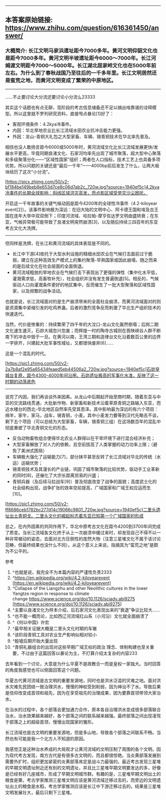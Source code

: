 ----------------------------------------
## 本答案原始链接: https://www.zhihu.com/question/616361450/answer/
### 大概简介: 长江文明马家浜遗址距今7000多年。黄河文明仰韶文化也是距今7000多年。黄河文明半坡遗址距今6000～7000年。长江河姆渡文明距今7000～5000年。长江湖北屈家岭文化也在5000年前左右。为什么到了春秋战国乃至往后的一千多年里。长江文明居然还是蛮荒之地，而黄河文明变成了繁荣的中原地区。
----------------------------------------
……不止要讨论大分流还要讨论小分流么23333

其实这个话题也有点无聊，现阶段的考古信息储备还不足以搞出啥靠谱的诠释模型。所以这里就不罗列研究资料，直接甩点暴论[1]好了：

 * 客观环境条件：4.2kya冷事件。
 * 内因：华北旱地农业比长江流域水田农业抗冲击能力更强。
 * 外因：龙山-青铜大礼包之大型家畜、车辆、锡青铜技术在华北率先普及。

相信也没人敢扬言距今6000或5000年时，黄河流域文化比长江流域发展更快/发展水平更高，毕竟同期良渚文化、石家河均率先出现了城市聚落，超大型中心聚落和多级聚落分化——“区域性国家”组织；两者在人口指标，技术工艺上也具备多项优势。所以问题的关键还是“最后一千年”——4000bp前后发生了什么，让两大板块经历了这次“小分流”。

[https://picx.zhimg.com/50/v2-bf184be149beb8e653d7ce8c06d7ab2c_720w.jpg?source=1940ef5c]4.2kya冷事件的长期全球影响：斜线区域洪灾高发，而点影区域受旱灾沙尘困扰。

开启这一千年故事的关键气候动因是距今4200年的全球性冷事件（4.2-kiloyear event[2]）。该事件影响极为深远：在旧大陆的文明中心、阿卡德王国和埃及古王国在连年大旱中双双倒下；印度河流域、哈拉帕-摩亨佐达罗文明由盛转衰；在东亚，气候异常极可能导致了良渚文明突然崩溃[3]，以及随后持续三四百年的东亚考古文化大洗牌。

----------------------------------------

但同样是洗牌，在长江和黄河流域的具体表现是不同的。

 * 长江中下游[4]依托于大型水利设施的精细水田农业在气候打击面前过于脆弱，建立在这种高效生产模式上的集约聚落-早熟国家或因此崩塌，随之而来的是后续文化在社会层面的全面倒退。
 * 黄河流域粗放的旱地农业在气候打击下表现出了更强的弹性（集中化水平低，灌溉需求低，高畜牧补充），社会组织并没有发生普遍倒退[5]。相反的，气候驱动人口向灌溉条件更好的地区集中，反而催生了一批大型聚落和区域性国家，以及频繁的战争活动。

也就是说，长江流域面对的是生产崩溃带来的全面社会崩溃，而黄河流域面对的则是资源集中紧缩引发的吃鸡养蛊。后者的激烈竞争反而刺激了华北生产组织技术的快速迭代。

当然，代价是惨重的：持续繁荣了四千年的大汶口-龙山文化轰然倒塌；后岗二期文化速生速灭，石峁大城忽兴忽废；而辉煌一时的陶寺古城则在晋陕峡谷人群不断南下的冲击中毁于一旦。在黄河以南，王湾三期和造律台文化沿着数百公里的边界一字排开，兴建起大批军事性城址，又都很快废弃[6]……

这是一个混乱的时代。

[https://pic1.zhimg.com/50/v2-2a7b8af2e95a65434feaed5eb44506a2_720w.jpg?source=1940ef5c]石峁皇城台复原，距今4300-4000年间沿用。石峁遗址极高的军事化水准，反映了这一时期的动荡底色

----------------------------------------

说完了内因，我们再谈谈外来因素。从龙山中后期起开始至商时期，随着东亚与中亚的交流路线贯通，大批新作物、新家畜和新技术沿着草原青铜之路输入东亚，而近水楼台的西北-华北地区自然率先受其恩泽。其中影响最为深远的有六个项目：绵羊，家牛，家马，战车，锡青铜，小麦。其中小麦发力要等到汉代先略去不谈，剩下五个项目（可以总结为大型家畜，车辆，锡青铜三组）在这场数百年的混乱中彻底重塑了华北青铜文化的形态。

 * 反刍动物畜牧组合使得华北农业人群得以在干旱环境下进行混合经济补充；
 * 大型家畜解放了对人力的依赖，且空前拔高了人类掌握的动力功率上限；（避免了美洲式困局）
 * 车辆极大强化了运输能力[7]，部分抹平甚至反转了长江流域对华北的传统（水运）运输优势；
 * 锡青铜技术及其漫长的产业链，巩固了城市聚落的比较优势，驱动手工业革新的同时[8]，还催化了大宗长距离贸易的兴盛；
 * 青铜兵器（及后续马拉战车[9]）普及彻底改变了战争的面貌；高度武士化的社会结构出现，战争扩张的效率空前提高，广域国家和广域王权应运而生[10]。

[https://pic1.zhimg.com/50/v2-ff8686ceb1782bc277d14c19066c9801_720w.jpg?source=1940ef5c]二里头遗址出土青铜戈。二里头文化的崛起标志着东亚已知第一个广域国家的形成

总之，在内外因素的共同作用下，华北中原考古文化在距今4200到3700年间完成了质变。当长江流域各文化终于从上一次崩溃中缓过来时，却发现自己不得不以一种非常被动的姿态，去面对北方压倒性的庞然大物（注意三星堆文化不属于该讨论范畴，但最终结果也没什么不同）。从这个意义上来说，指摘其为“蛮荒之地”是颇为不公平的。


参考

 1.  ^也就是说，我完全不为本篇内容的严谨性负责2333
 2.  ^https://en.wikipedia.org/wiki/4.2-kiloyearevent [https://en.wikipedia.org/wiki/4.2-kiloyearevent]
 3.  ^Collapse of the Liangzhu and other Neolithic cultures in the lower Yangtze region in response to climate change https://www.science.org/doi/10.1126/sciadv.abi9275 [https://www.science.org/doi/10.1126/sciadv.abi9275]
 4.  ^主要以良渚文化为样本介绍，后石家河文化表现出来的“衰退”争议比较大……
 5.  ^也不能一概而论，比如西辽河流域红山系（小河沿）文化就全面崩溃了
 6.  ^《何以中国》许宏
 7.  ^最早相关证据大概是二里头文化时期的车辙
 8.  ^该阶段青铜工具对农业生产影响似相对较小
 9.  ^殷墟后期开始大量出现
 10. ^青铜礼器组合的出现对这些早期广域王权的政治 理念、体制构建也至关重要，不过由于这篇回答以暴论为主，不打算介绍太复杂的内容233

去年看到一个讨论，大意是为什么华夏不是政教合一而是皇权一家独大。当时回答的角度我感觉也可以侧面回答这个问题。

华夏古代黄河流域是古文明的重要发源地，同时也是洪水泛滥的灾难之地。面对洪水灾难先民团结一致治理洪水，慢慢的神权受到削弱，因为神治不了水。导致后果是信仰改变成首领和祖先，因为在享受祖先的治理成果，因为要靠首领带领大家治水。

在治水的过程中，各个部落会更加通力合作，原本各自治理洪水变成很多部落联合治水，治水效果越来越好，各个部落之间的联系越来越强。最终部落之间出现凌驾于部落之上的超级首领，慢慢出现国家的雏形。

长江流域也是古文明的重要发源地，但是多山地，导致各个部落之间联系不畅。当然也有可能是我一个北方人不知道的原因。

我感觉正是这种治水养成的大局观才让黄河流域的文明压制了周围的各个文明。因为现代考古发现，南方古代是有很多古文明的，而且都很惊艳。当炎黄部落发展到需要外扩时，组织更加紧密的炎黄部落肯定是战斗力最强的。最近考古发现三星堆的早期文明遗址附近还有别的文明遗址，并且比三星堆早期文明要发达的多，好像是已经有好几座城市，形成了早期文明城市群。有趣的是，三星堆早期文明出土的粮食是粟，考古学家推测三星堆文明应该是黄河流域迁移过去的，而旁边的文明遗址出土的粮食是水稻，考古学家推测应该是长江中下游迁移过去的。结果是三星堆文明发展壮大，最后只剩下三星堆。